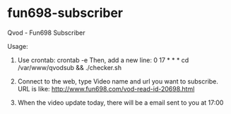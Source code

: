 fun698-subscriber
=================

Qvod - Fun698 Subscriber

Usage:

1. Use crontab: crontab -e
   Then, add a new line: 0 17 * * * cd /var/www/qvodsub && ./checker.sh

2. Connect to the web, type Video name and url you want to subscribe.
   URL is like: http://www.fun698.com/vod-read-id-20698.html

3. When the video update today, there will be a email sent to you at 17:00


